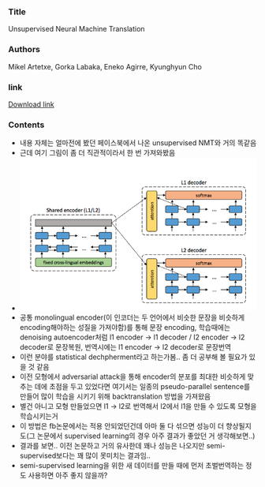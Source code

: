 ### Title
Unsupervised Neural Machine Translation

### Authors
Mikel Artetxe, Gorka Labaka, Eneko Agirre, Kyunghyun Cho

### link
[Download link](https://arxiv.org/pdf/1710.11041.pdf)

### Contents
- 내용 자체는 얼마전에 봤던 페이스북에서 나온 unsupervised NMT와 거의 똑같음
- 근데 여기 그림이 좀 더 직관적이라서 한 번 가져와봤음
- ![image](../image/171117.png)
- 공통 monolingual encoder(이 인코더는 두 언어에서 비슷한 문장을 비슷하게 encoding해야하는 성질을 가져야함)를 통해 문장 encoding, 학습때에는 denoising autoencoder처럼 l1 encoder -> l1 decoder / l2 encoder -> l2 decoder로 문장복원, 번역시에는 l1 encoder -> l2 decoder로 문장번역
- 이런 분야를 statistical dechpherment라고 하는가봄.. 좀 더 공부해 볼 필요가 있을 것 같음
- 이전 모형에서 adversarial attack을 통해 encoder의 분포를 최대한 비슷하게 맞추는 데에 초점을 두고 있었다면 여기서는 일종의 pseudo-parallel sentence를 만들어 많이 학습을 시키기 위해 backtranslation 방법을 가져왔음
- 별건 아니고 모형 만들었으면 l1 -> l2로 번역해서 l2에서 l1을 만들 수 있도록 모형을 학습시키는거
- 이 방법은 fb논문에서는 적용 안되었던건데 아마 둘 다 섞으면 성능이 더 향상될지도(그 논문에서 supervised learning의 경우 아주 결과가 좋았던 거 생각해보면..)
- 결과를 보면.. 이전 논문하고 거의 유사한데 꽤나 성능은 나오지만 semi-supervised보다는 꽤 많이 못미치는 결과임..
- semi-supervised learning을 위한 새 데이터를 만들 때에 먼저 초벌번역하는 정도 사용하면 아주 좋지 않을까?